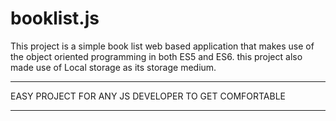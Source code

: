 # booklist.js

This project is a simple book list web based application that makes use of the object oriented programming in both ES5 and ES6.
this project also made use of Local storage as its storage medium.

****************************************************
EASY PROJECT FOR ANY JS DEVELOPER TO GET COMFORTABLE
****************************************************

